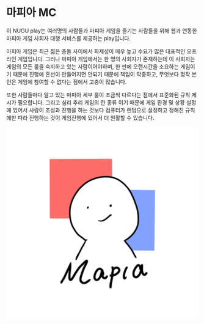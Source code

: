 # 마피아 MC

이 NUGU play는 여러명의 사람들과 마피아 게임을 즐기는 사람들을 위해 웹과 연동한 마피아 게임 사회자 대행 서비스를 제공하는  play입니다. 

마피아 게임은 최근 젊은 층들 사이에서 화제성이 매우 높고 수요가 많은 대표적인 오프라인 게임입니다. 그러나 마피아 게임에서는 한 명의 사회자가 존재하는데 이 사회자는 게임의 모든 룰을 숙지하고 있는 사람이어야하며, 한 판에 오랜시간을 소요하는 게임이기 때문에 진행에 혼선이 만들어지면 안되기 때문에 책임이 막중하고, 무엇보다 정작 본인은 게임에 참여할 수 없다는 점에서 고충이 많습니다. 

또한 사람들마다 알고 있는 마피아 세부 룰이 조금씩 다르다는 점에서 표준화된 규칙 제시가 필요합니다. 그리고 심리 추리 게임의 한 종류 이기 때문에 게임 환경 및 상황 설정에 있어서 사람이 조성과 진행을 하는 것보다 컴퓨터가 랜덤으로 설정하고 정해진 규칙에만 따라 진행하는 것이 게임진행에 있어서 더 원활할 수 있습니다.

<img src="./icon.png">
